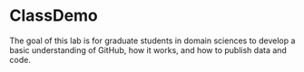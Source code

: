 # ClassDemo

The goal of this lab is for graduate students in domain sciences to develop a basic understanding of GitHub, how it works, and how to publish data and code.
